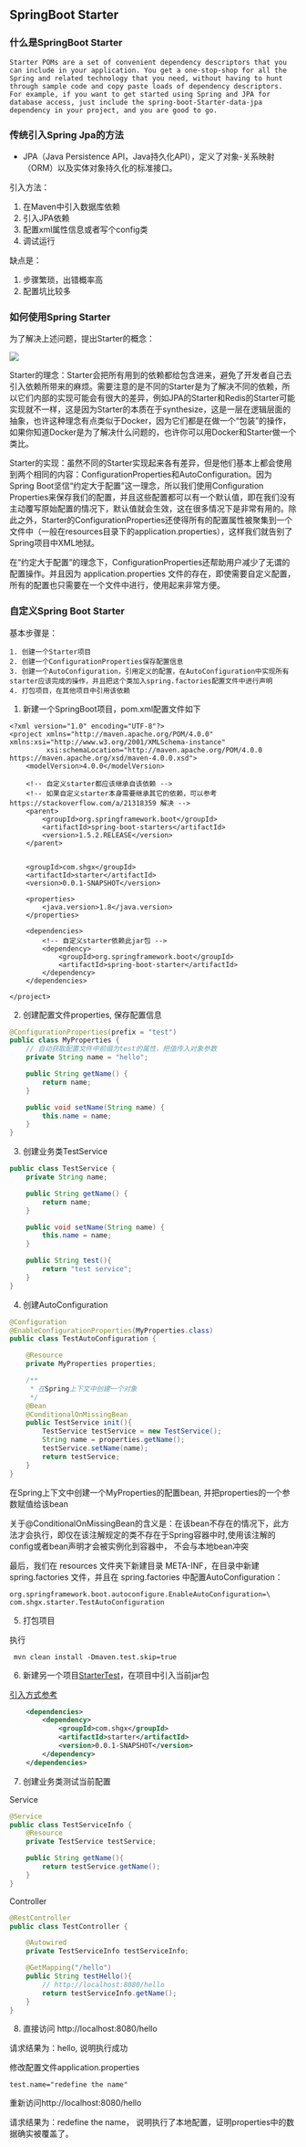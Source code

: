 ## SpringBoot Starter

### 什么是SpringBoot Starter

```
Starter POMs are a set of convenient dependency descriptors that you can include in your application. You get a one-stop-shop for all the Spring and related technology that you need, without having to hunt through sample code and copy paste loads of dependency descriptors. For example, if you want to get started using Spring and JPA for database access, just include the spring-boot-Starter-data-jpa dependency in your project, and you are good to go.
```

### 传统引入Spring Jpa的方法

- JPA（Java Persistence API，Java持久化API），定义了对象-关系映射（ORM）以及实体对象持久化的标准接口。

引入方法：
1. 在Maven中引入数据库依赖<dependency>
2. 引入JPA依赖
3. 配置xml属性信息或者写个config类
4. 调试运行

缺点是：
1. 步骤繁琐，出错概率高
2. 配置坑比较多

### 如何使用Spring Starter

为了解决上述问题，提出Starter的概念：

![](assets/README-e0cce1fb.png)

Starter的理念：Starter会把所有用到的依赖都给包含进来，避免了开发者自己去引入依赖所带来的麻烦。需要注意的是不同的Starter是为了解决不同的依赖，所以它们内部的实现可能会有很大的差异，例如JPA的Starter和Redis的Starter可能实现就不一样，这是因为Starter的本质在于synthesize，这是一层在逻辑层面的抽象，也许这种理念有点类似于Docker，因为它们都是在做一个“包装”的操作，如果你知道Docker是为了解决什么问题的，也许你可以用Docker和Starter做一个类比。

Starter的实现：虽然不同的Starter实现起来各有差异，但是他们基本上都会使用到两个相同的内容：ConfigurationProperties和AutoConfiguration。因为Spring Boot坚信“约定大于配置”这一理念，所以我们使用Configuration Properties来保存我们的配置，并且这些配置都可以有一个默认值，即在我们没有主动覆写原始配置的情况下，默认值就会生效，这在很多情况下是非常有用的。除此之外，Starter的ConfigurationProperties还使得所有的配置属性被聚集到一个文件中（一般在resources目录下的application.properties），这样我们就告别了Spring项目中XML地狱。

在“约定大于配置”的理念下，ConfigurationProperties还帮助用户减少了无谓的配置操作。并且因为 application.properties 文件的存在，即使需要自定义配置，所有的配置也只需要在一个文件中进行，使用起来非常方便。

### 自定义Spring Boot Starter

基本步骤是：
```text
1. 创建一个Starter项目
2. 创建一个ConfigurationProperties保存配置信息
3. 创建一个AutoConfiguration，引用定义的配置，在AutoConfiguration中实现所有starter应该完成的操作，并且把这个类加入spring.factories配置文件中进行声明
4. 打包项目，在其他项目中引用该依赖
```

1. 新建一个SpringBoot项目，pom.xml配置文件如下
```
<?xml version="1.0" encoding="UTF-8"?>
<project xmlns="http://maven.apache.org/POM/4.0.0" xmlns:xsi="http://www.w3.org/2001/XMLSchema-instance"
         xsi:schemaLocation="http://maven.apache.org/POM/4.0.0 https://maven.apache.org/xsd/maven-4.0.0.xsd">
    <modelVersion>4.0.0</modelVersion>

    <!-- 自定义starter都应该继承自该依赖 -->
    <!-- 如果自定义starter本身需要继承其它的依赖，可以参考 https://stackoverflow.com/a/21318359 解决 -->
    <parent>
        <groupId>org.springframework.boot</groupId>
        <artifactId>spring-boot-starters</artifactId>
        <version>1.5.2.RELEASE</version>
    </parent>


    <groupId>com.shgx</groupId>
    <artifactId>starter</artifactId>
    <version>0.0.1-SNAPSHOT</version>

    <properties>
        <java.version>1.8</java.version>
    </properties>

    <dependencies>
        <!-- 自定义starter依赖此jar包 -->
        <dependency>
            <groupId>org.springframework.boot</groupId>
            <artifactId>spring-boot-starter</artifactId>
        </dependency>
    </dependencies>

</project>
```
2. 创建配置文件properties, 保存配置信息
```java
@ConfigurationProperties(prefix = "test")
public class MyProperties {
    // 自动获取配置文件中前缀为test的属性，把值传入对象参数
    private String name = "hello";

    public String getName() {
        return name;
    }

    public void setName(String name) {
        this.name = name;
    }
}
```
3. 创建业务类TestService
```Java
public class TestService {
    private String name;

    public String getName() {
        return name;
    }

    public void setName(String name) {
        this.name = name;
    }

    public String test(){
        return "test service";
    }
}
```
4. 创建AutoConfiguration
```java
@Configuration
@EnableConfigurationProperties(MyProperties.class)
public class TestAutoConfiguration {

    @Resource
    private MyProperties properties;

    /**
     * 在Spring上下文中创建一个对象
     */
    @Bean
    @ConditionalOnMissingBean
    public TestService init(){
        TestService testService = new TestService();
        String name = properties.getName();
        testService.setName(name);
        return testService;
    }
}
```
在Spring上下文中创建一个MyProperties的配置bean, 并把properties的一个参数赋值给该bean

关于@ConditionalOnMissingBean的含义是：在该bean不存在的情况下，此方法才会执行，即仅在该注解规定的类不存在于Spring容器中时,使用该注解的config或者bean声明才会被实例化到容器中， 不会与本地bean冲突

最后，我们在 resources 文件夹下新建目录 META-INF，在目录中新建 spring.factories 文件，并且在 spring.factories 中配置AutoConfiguration：
```
org.springframework.boot.autoconfigure.EnableAutoConfiguration=\
com.shgx.starter.TestAutoConfiguration
```

5. 打包项目

执行
```
 mvn clean install -Dmaven.test.skip=true
```

6. 新建另一个项目[StarterTest](./StarterTest)，在项目中引入当前jar包

[引入方式参考](https://jingyan.baidu.com/article/e3c78d649e91df3c4d85f549.html)

```xml
    <dependencies>
        <dependency>
            <groupId>com.shgx</groupId>
            <artifactId>starter</artifactId>
            <version>0.0.1-SNAPSHOT</version>
        </dependency>
    </dependencies>
```

7. 创建业务类测试当前配置

Service
```Java
@Service
public class TestServiceInfo {
    @Resource
    private TestService testService;

    public String getName(){
        return testService.getName();
    }
}
```

Controller

```Java
@RestController
public class TestController {

    @Autowired
    private TestServiceInfo testServiceInfo;

    @GetMapping("/hello")
    public String testHello(){
        // http://localhost:8080/hello
        return testServiceInfo.getName();
    }
}
```

8. 直接访问
http://localhost:8080/hello

请求结果为：hello, 说明执行成功

修改配置文件application.properties
```
test.name="redefine the name"
```

重新访问http://localhost:8080/hello

请求结果为：redefine the name， 说明执行了本地配置，证明properties中的数据确实被覆盖了。

